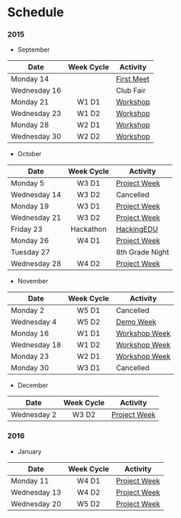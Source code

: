 # Schedule

### 2015
- September

| Date         | Week Cycle | Activity                                  |
|--------------|:----------:|-------------------------------------------|
| Monday 14    |            | [First Meet](meetings/2015_9_14_Meeting_I.pdf) |
| Wednesday 16 |            | Club Fair                                 |
| Monday 21    | W1 D1      | [Workshop](meetings/2015_9_21_Meeting_II.pdf)  |
| Wednesday 23 | W1 D2      | [Workshop](meetings/2015_9_23_Meeting_III.pdf) |
| Monday 28    | W2 D1      | [Workshop](meetings/2015_9_28_Meeting_IV.pdf)  |
| Wednesday 30 | W2 D2      | [Workshop](meetings/2015_9_30_Meeting_V.pdf)   |

- October

| Date         | Week Cycle | Activity                                       |
|--------------|:----------:|------------------------------------------------|
| Monday 5     | W3 D1      | [Project Week](meetings/2015_10_05_Meeting_VI.pdf)  |
| Wednesday 14 | W3 D2      | Cancelled                                      |
| Monday 19    | W3 D1      | [Project Week](meetings/2015_10_19_Meeting_VII.pdf) |
| Wednesday 21 | W3 D2      | [Project Week](meetings/2015_10_21_Meeting_VIII.pdf)|
| Friday 23    | Hackathon  | [HackingEDU](hackingedu.co)                    |
| Monday 26    | W4 D1      | [Project Week](meetings/2015_10_26_Meeting_IX.pdf)  |
| Tuesday 27   |            | 8th Grade Night                                |
| Wednesday 28 | W4 D2      | [Project Week](meetings/2015_10_28_Meeting_X.pdf)   |

- November

| Date         | Week Cycle | Activity                                       |
|--------------|:----------:|------------------------------------------------|
| Monday 2     | W5 D1      | Cancelled                                      |
| Wednesday 4  | W5 D2      | [Demo Week](meetings/2015_11_04_Meeting_XI.pdf)     |
| Monday 16    | W1 D1      | [Workshop Week](meetings/2015_11_16_Meeting_XII.pdf)|
| Wednesday 18 | W1 D2      | [Workshop Week](meetings/2015_11_18_Meeting_XIII.pdf)|
| Monday 23    | W2 D1      | [Workshop Week](meetings/2015_11_23_Meeting_XIV.pdf)|
| Monday 30    | W3 D1      | Cancelled                                      |

- December

| Date         | Week Cycle | Activity                                       |
|--------------|:----------:|------------------------------------------------|
| Wednesday 2  | W3 D2      | [Project Week](meetings/2015_12_02_Meeting_XV.pdf)  |

### 2016

- January

| Date         | Week Cycle | Activity                                       |
|--------------|:----------:|------------------------------------------------|
| Monday 11    | W4 D1      | [Project Week](meetings/2016_01_11_Meeting_XVI.pdf)  |
| Wednesday 13 | W4 D2      | [Project Week](meetings/2016_01_13_Meeting_XVII.pdf)  |
| Wednesday 20 | W5 D2      | [Project Week](meetings/2016_01_20_Meeting_XVIII.pdf)  |
